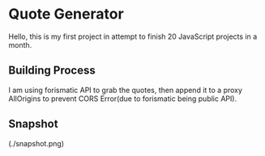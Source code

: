 # Quote Generator

Hello, this is my first project in attempt to finish 20 JavaScript projects in a month.

## Building Process
I am using forismatic API to grab the quotes, then append it to a proxy AllOrigins to prevent CORS Error(due to forismatic being public API).

## Snapshot
(./snapshot.png)
